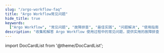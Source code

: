 ```yaml
---
slug: "/argo-workflow-faq"
title: "Argo Workflow常见问题"
hide_title: true
keywords:
  ["Argo Workflow", "常见问题", "故障排查", "最佳实践", "问题解决", "使用指南"]
description: "收集和解答 Argo Workflow 使用过程中的常见问题，提供实用的故障排查和最佳实践指南"
---
```



import DocCardList from '@theme/DocCardList';

<DocCardList />
